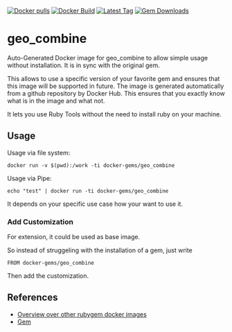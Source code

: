 [![Docker pulls](https://img.shields.io/docker/pulls/rubygem/geo_combine.svg)](https://hub.docker.com/r/rubygem/geo_combine/)
[![Docker Build](https://img.shields.io/docker/automated/rubygem/geo_combine.svg)](https://hub.docker.com/r/rubygem/geo_combine/)
[![Latest Tag](https://img.shields.io/github/tag/docker-rubygem/geo_combine.svg)](https://hub.docker.com/r/rubygem/geo_combine/)
[![Gem Downloads](https://img.shields.io/gem/dt/geo_combine.svg)](https://rubygems.org/gems/geo_combine/)
# geo_combine

Auto-Generated Docker image for geo_combine to allow simple usage without installation.
It is in sync with the original gem.

This allows to use a specific version of your favorite gem and ensures that this image will be supported in future.
The image is generated automatically from a github repository by Docker Hub.
This ensures that you exactly know what is in the image and what not.

It lets you use Ruby Tools without the need to install ruby on your machine.

## Usage

Usage via file system:

`docker run -v $(pwd):/work -ti docker-gems/geo_combine`

Usage via Pipe:

`echo "test" | docker run -ti docker-gems/geo_combine`

It depends on your specific use case how your want to use it.

### Add Customization

For extension, it could be used as base image.

So instead of struggeling with the installation of a gem, just write

`FROM docker-gems/geo_combine`

Then add the customization.

## References

 - [Overview over other rubygem docker images](https://github.com/thinkbot/docker-rubygem)
 - [Gem](https://rubygems.org/gems/geo_combine/)
